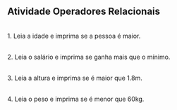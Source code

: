 ## Atividade Operadores Relacionais

<br>1. Leia a idade e imprima se a pessoa é maior.

<br>2. Leia o salário e imprima se ganha mais que o mínimo.

<br>3. Leia a altura e imprima se é maior que 1.8m.

<br>4. Leia o peso e imprima se é menor que 60kg.
